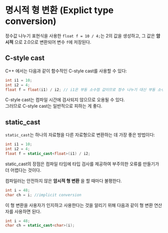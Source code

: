 # 명시적 형 변환 (Explict type conversion)

정수값 나누기 표현식을 사용한 `float f = 10 / 4;`는 2의 값을 생성하고, 그 값은 **암시적** 으로 2.0으로 변환되어 변수 `f`에 저장된다.

## C-style cast

C++ 에서는 다음과 같이 함수적인 C-style cast를 사용할 수 있다:
```cpp
int i1 = 10;
int i2 = 4;
float f = float(i1) / i2; // i1은 부동 소수점 값이므로 정수 나누기 대신 부동 소수점 나누기를 수행한다.
```

C-style cast는 컴파일 시간에 검사되지 않으므로 오용될 수 있다.<br>
그러므로 C-style cast는 일반적으로 피하는 게 좋다.

## static_cast

`static_cast`는 하나의 자료형을 다른 자료형으로 변환하는 데 가장 좋은 방법이다:
```cpp
int i1 = 10;
int i2 = 4;
float f = static_cast<float>(i1) / i2;
```

static_cast의 장점은 컴파일 타임에 타입 검사를 제공하여 부주의한 오류를 만들기가 더 어렵다는 것이다.<br>

컴파일러는 안전하지 않은 **암시적 형 변환** 을 할 때마다 불평한다.
```cpp
int i = 48;
char ch = i; //implicit conversion
```

이 형 변환을 사용자가 인지하고 사용한다는 것을 알리기 위해 다음과 같이 형 변환 연산자를 사용하면 된다.
```cpp
int i = 48;
char ch = static_cast<char>(i);
```